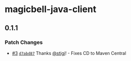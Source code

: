 # magicbell-java-client

## 0.1.1

### Patch Changes

- [#3](https://github.com/magicbell/magicbell-java-client/pull/3) [`d7abd87`](https://github.com/magicbell/magicbell-java-client/commit/d7abd87e0c9e19d326104549c1f66160355075b3) Thanks [@stigi](https://github.com/stigi)! - Fixes CD to Maven Central
